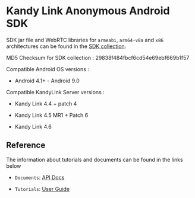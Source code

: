 # Kandy Link Anonymous Android SDK

SDK jar file and WebRTC libraries for `armeabi`, `arm64-v8a` and `x86` architectures can be found in the
[SDK collection](https://github.com/Kandy-IO/kandy-anonymous-android-sdk/tree/master/dist).

MD5 Checksum for SDK collection : 29838f484fbcf6cd54e69ebf669b1f57

Compatible Android OS versions :

* Android 4.1+ - Android 9.0

Compatible KandyLink Server versions :

* Kandy Link 4.4 + patch 4

* Kandy Link 4.5 MR1 + Patch 6

* Kandy Link 4.6

## Reference

The information about tutorials and documents can be found in the links below

* `Documents`: [API Docs](https://kandy-io.github.io/kandy-anonymous-android-sdk/docs)

* `Tutorials`: [User Guide](https://kandy-io.github.io/kandy-anonymous-android-sdk/tutorials/)
